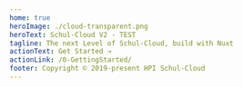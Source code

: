 ```yaml
---
home: true
heroImage: ./cloud-transparent.png
heroText: Schul-Cloud V2 - TEST
tagline: The next Level of Schul-Cloud, build with Nuxt
actionText: Get Started →
actionLink: /0-GettingStarted/
footer: Copyright © 2019-present HPI Schul-Cloud
---
```

